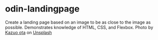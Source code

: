 # odin-landingpage
Create a landing page based on an image to be as close to the image as possible. Demonstrates knowledge of HTML, CSS, and Flexbox.
Photo by <a href="https://unsplash.com/@kazuo513?utm_source=unsplash&utm_medium=referral&utm_content=creditCopyText">Kazuo ota</a> on <a href="https://unsplash.com/photos/zBF08dKwDGs?utm_source=unsplash&utm_medium=referral&utm_content=creditCopyText">Unsplash</a>
  